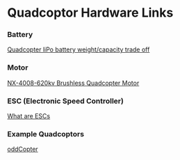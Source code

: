 # Quadcoptor Hardware Links

### Battery
[Quadcopter liPo battery weight/capacity trade off](http://robotics.stackexchange.com/questions/554/quadcopter-lipo-battery-weight-capacity-trade-off)

### Motor
[NX-4008-620kv Brushless Quadcopter Motor](http://www.hobbyking.com/hobbyking/store/__17924__NX_4008_620kv_Brushless_Quadcopter_Motor.html)

### ESC (Electronic Speed Controller)
[What are ESCs](http://oddcopter.com/2012/02/21/quadcopter-escs-electronic-speed-controllers/)

### Example Quadcoptors 
[oddCopter](http://oddcopter.com/2012/02/06/choosing-quadcopter-motors-and-props/)